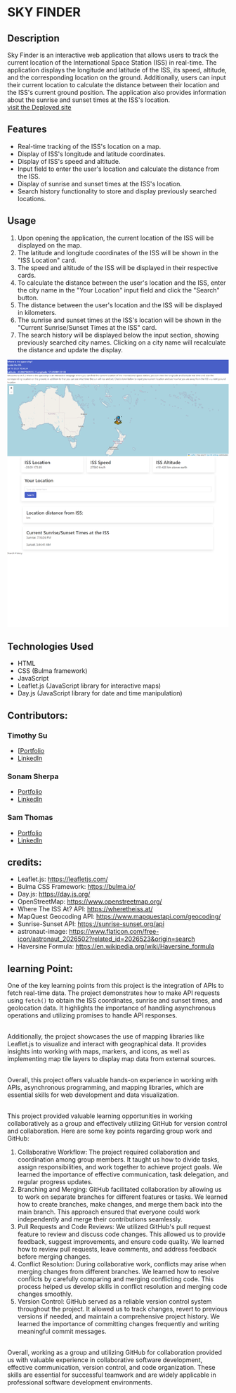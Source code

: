 # SKY FINDER

## Description

Sky Finder is an interactive web application that allows users to track the current location of the International Space Station (ISS) in real-time. The application displays the longitude and latitude of the ISS, its speed, altitude, and the corresponding location on the ground. Additionally, users can input their current location to calculate the distance between their location and the ISS's current ground position. The application also provides information about the sunrise and sunset times at the ISS's location.
<br>[visit the Deployed site](https://ssherp.github.io/SkyFinder-project/)

## Features

*	Real-time tracking of the ISS's location on a map.
*	Display of ISS's longitude and latitude coordinates.
*	Display of ISS's speed and altitude.
*	Input field to enter the user's location and calculate the distance from the ISS.
*	Display of sunrise and sunset times at the ISS's location.
*	Search history functionality to store and display previously searched locations.


## Usage

1.	Upon opening the application, the current location of the ISS will be displayed on the map.
2.	The latitude and longitude coordinates of the ISS will be shown in the "ISS Location" card.
3.	The speed and altitude of the ISS will be displayed in their respective cards.
4.	To calculate the distance between the user's location and the ISS, enter the city name in the "Your Location" input field and click the "Search" button.
5.	The distance between the user's location and the ISS will be displayed in kilometers.
6.	The sunrise and sunset times at the ISS's location will be shown in the "Current Sunrise/Sunset Times at the ISS" card.
7.	The search history will be displayed below the input section, showing previously searched city names. Clicking on a city name will recalculate the distance and update the display.

![SkyFinder site screenshot](./assets/image/screencapture-SkyFinder.png)
## Technologies Used

*   HTML
*	CSS (Bulma framework)
*	JavaScript
*	Leaflet.js (JavaScript library for interactive maps)
*	Day.js (JavaScript library for date and time manipulation)


## Contributors:

### Timothy Su
* [[Portfolio](https://timothysu1.github.io/portfolio-timothysu/)
* [LinkedIn](https://www.linkedin.com/in/timothysu1/)
### Sonam Sherpa
* [Portfolio](htps://ssherp.github.io/portfolio/)
* [LinkedIn](https://www.linkedin.com/in/sonam-sherpa-306559280)
### Sam Thomas
* [Portfolio](https://figuri.github.io/figuri-portfolio/)
* [LinkedIn](https://www.linkedin.com/in/samuel-thomas-b82614183/)


## credits:

*	Leaflet.js: https://leafletjs.com/
*	Bulma CSS Framework: https://bulma.io/
*	Day.js: https://day.js.org/
*	OpenStreetMap: https://www.openstreetmap.org/
*	Where The ISS At? API: https://wheretheiss.at/
*	MapQuest Geocoding API: https://www.mapquestapi.com/geocoding/
*	Sunrise-Sunset API: https://sunrise-sunset.org/api
*   astronaut-image: https://www.flaticon.com/free-icon/astronaut_2026502?related_id=2026523&origin=search
*   Haversine Formula: https://en.wikipedia.org/wiki/Haversine_formula


## learning Point:

One of the key learning points from this project is the integration of APIs to fetch real-time data. The project demonstrates how to make API requests using `fetch()` to obtain the ISS coordinates, sunrise and sunset times, and geolocation data. It highlights the importance of handling asynchronous operations and utilizing promises to handle API responses.

<br>Additionally, the project showcases the use of mapping libraries like Leaflet.js to visualize and interact with geographical data. It provides insights into working with maps, markers, and icons, as well as implementing map tile layers to display map data from external sources.

<br>Overall, this project offers valuable hands-on experience in working with APIs, asynchronous programming, and mapping libraries, which are essential skills for web development and data visualization.

<br>This project provided valuable learning opportunities in working collaboratively as a group and effectively utilizing GitHub for version control and collaboration. Here are some key points regarding group work and GitHub:
1.	Collaborative Workflow: The project required collaboration and coordination among group members. It taught us how to divide tasks, assign responsibilities, and work together to achieve project goals. We learned the importance of effective communication, task delegation, and regular progress updates.
2.	Branching and Merging: GitHub facilitated collaboration by allowing us to work on separate branches for different features or tasks. We learned how to create branches, make changes, and merge them back into the main branch. This approach ensured that everyone could work independently and merge their contributions seamlessly.
3.	Pull Requests and Code Reviews: We utilized GitHub's pull request feature to review and discuss code changes. This allowed us to provide feedback, suggest improvements, and ensure code quality. We learned how to review pull requests, leave comments, and address feedback before merging changes.
4.	Conflict Resolution: During collaborative work, conflicts may arise when merging changes from different branches. We learned how to resolve conflicts by carefully comparing and merging conflicting code. This process helped us develop skills in conflict resolution and merging code changes smoothly.
5.	Version Control: GitHub served as a reliable version control system throughout the project. It allowed us to track changes, revert to previous versions if needed, and maintain a comprehensive project history. We learned the importance of committing changes frequently and writing meaningful commit messages.

<br>Overall, working as a group and utilizing GitHub for collaboration provided us with valuable experience in collaborative software development, effective communication, version control, and code organization. These skills are essential for successful teamwork and are widely applicable in professional software development environments.
